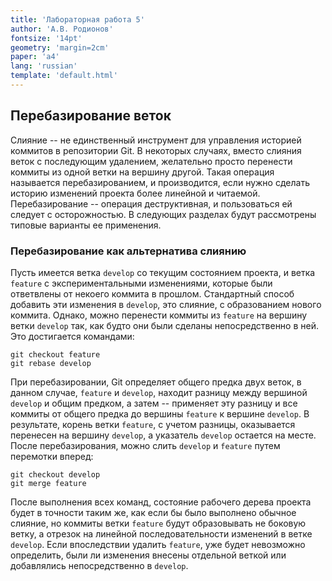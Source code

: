 ```yaml
---
title: 'Лабораторная работа 5'
author: 'А.В. Родионов'
fontsize: '14pt'
geometry: 'margin=2cm'
paper: 'a4'
lang: 'russian'
template: 'default.html'
---
```


## Перебазирование веток

Слияние -- не единственный инструмент для управления историей коммитов в репозитории Git. В
некоторых случаях, вместо слияния веток с последующим удалением, желательно просто перенести коммиты
из одной ветки на вершину другой. Такая операция называется перебазированием, и производится, если
нужно сделать историю изменений проекта более линейной и читаемой. Перебазирование -- операция
деструктивная, и пользоваться ей следует с осторожностью. В следующих разделах будут рассмотрены
типовые варианты ее применения.

### Перебазирование как альтернатива слиянию

Пусть имеется ветка `develop` со текущим состоянием проекта, и ветка `feature` с экспериментальными
изменениями, которые были ответвлены от некоего коммита в прошлом. Стандартный
способ добавить эти изменения в `develop`, это слияние, с образованием нового коммита. Однако, можно
перенести коммиты из `feature` на вершину ветки `develop` так, как будто они были сделаны
непосредственно в ней. Это достигается командами:
    
    git checkout feature
    git rebase develop

При перебазировании, Git определяет общего предка двух веток, в данном случае, `feature` и
`develop`, находит разницу между вершиной `develop` и общим предком, а затем -- применяет эту
разницу и все коммиты от общего предка до вершины `feature` к вершине `develop`. В результате,
корень ветки `feature`, с учетом разницы, оказывается перенесен на вершину `develop`, а указатель
`develop` остается на месте. После перебазирования, можно слить `develop` и `feature` путем
перемотки вперед:

    git checkout develop
    git merge feature

После выполнения всех команд, состояние рабочего дерева проекта будет в точности таким же, как если
бы было выполнено обычное слияние, но коммиты ветки `feature` будут образовывать не боковую ветку, а
отрезок на линейной последовательности изменений в ветке `develop`. Если впоследствии удалить
`feature`, уже будет невозможно определить, были ли изменения внесены отдельной веткой или
добавлялись непосредственно в `develop`.

